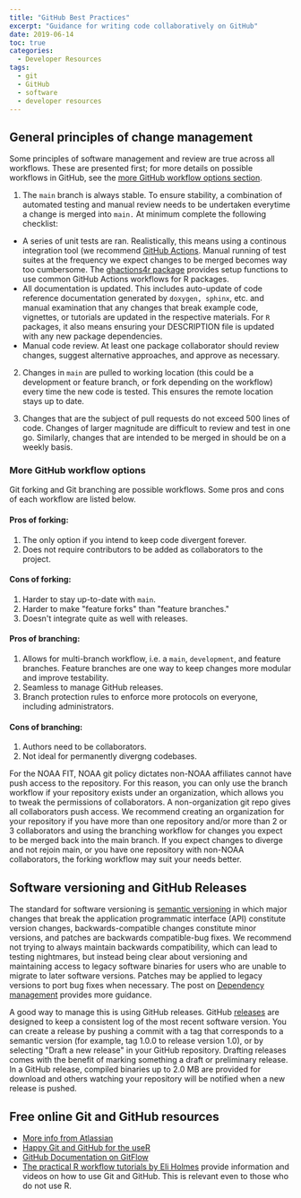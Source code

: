 ```yaml
---
title: "GitHub Best Practices"
excerpt: "Guidance for writing code collaboratively on GitHub"
date: 2019-06-14
toc: true
categories:
  - Developer Resources
tags:
  - git
  - GitHub
  - software
  - developer resources
---
```



## General principles of change management

Some principles of software management and review are true across all
workflows. These are presented first; for more details on possible
workflows in GitHub, see the [more GitHub workflow options section](https://nmfs-ost.github.io/noaa-fit-resources/developer%20resources/best-practices-version-control/#more-github-workflow-options).

1.  The `main` branch is always stable. To ensure stability, a combination of automated testing and manual review needs to be undertaken everytime a change is merged into `main.` At minimum complete the following checklist:
- A series of unit tests are ran. Realistically, this means using a continous integration tool (we recommend [GitHub Actions](https://docs.github.com/en/actions). Manual running of test suites at the frequency we expect changes to be merged becomes way too cumbersome. The [ghactions4r package](https://nmfs-fish-tools.github.io/ghactions4r/) provides setup functions to use common GitHub Actions workflows for R packages.
- All documentation is updated. This includes auto-update of code reference documentation generated by `doxygen, sphinx`, etc. and manual examination that any changes that break example code, vignettes, or tutorials are updated in the respective materials. For `R` packages, it also means ensuring your DESCRIPTION file is updated with any new package dependencies.
- Manual code review. At least one package collaborator should review changes, suggest alternative approaches, and approve as necessary.

2. Changes in `main` are pulled to working location (this could be a development or feature branch, or fork depending on the workflow) every time the new code is tested. This ensures the remote location stays up to date.

3. Changes that are the subject of pull requests do not exceed 500 lines of code. Changes of larger magnitude are difficult to review and test in one go. Similarly, changes that are intended to be merged in should be on a weekly basis.

### More GitHub workflow options

Git forking and Git branching are possible workflows. Some pros and cons of each workflow are listed below.

#### Pros of forking:

1.  The only option if you intend to keep code divergent forever.
2.  Does not require contributors to be added as collaborators to the
    project.

#### Cons of forking:

1.  Harder to stay up-to-date with `main`.
2.  Harder to make "feature forks" than "feature branches."
3.  Doesn't integrate quite as well with releases.

#### Pros of branching:

1.  Allows for multi-branch workflow, i.e. a `main`, `development`,
    and feature branches. Feature branches are one way to keep changes
    more modular and improve testability.
2.  Seamless to manage GitHub releases.
3.  Branch protection rules to enforce more protocols on everyone,
    including administrators.

#### Cons of branching:

1.  Authors need to be collaborators.
2.  Not ideal for permanently divergng codebases.

For the NOAA FIT, NOAA git policy dictates non-NOAA affiliates cannot
have push access to the repository. For this reason, you can only use
the branch workflow if your repository exists under an organization,
which allows you to tweak the permissions of collaborators. A
non-organization git repo gives all collaborators push access. We
recommend creating an organization for your repository if you have more
than one repository and/or more than 2 or 3 collaborators and using the
branching workflow for changes you expect to be merged back into the
main branch. If you expect changes to diverge and not rejoin main,
or you have one repository with non-NOAA collaborators, the forking
workflow may suit your needs better.

## Software versioning and GitHub Releases

The standard for software versioning is [semantic
versioning](https://semver.org/) in which major changes that break the
application programmatic interface (API) constitute version changes,
backwards-compatible changes constitute minor versions, and patches are
backwards compatible-bug fixes. We recommend not trying to always
maintain backwards compatibility, which can lead to testing nightmares,
but instead being clear about versioning and maintaining access to
legacy software binaries for users who are unable to migrate to later
software versions. Patches may be applied to legacy versions to port bug
fixes when necessary. The post on [Dependency management](https://nmfs-ost.github.io/noaa-fit-resources/developer%20resources/dependency-management/) provides more guidance.

A good way to manage this is using GitHub releases. GitHub
[releases](https://help.github.com/en/categories/releases) are designed
to keep a consistent log of the most recent software version. You can
create a release by pushing a commit with a tag that corresponds to a
semantic version (for example, tag 1.0.0 to release version 1.0), or by
selecting "Draft a new release" in your GitHub repository. Drafting
releases comes with the benefit of marking something a draft or
preliminary release. In a GitHub release, compiled binaries up to 2.0 MB
are provided for download and others watching your repository will be
notified when a new release is pushed.

## Free online Git and GitHub resources
- [More info from Atlassian](https://www.atlassian.com/git/tutorials)
- [Happy Git and GitHub for the useR](https://happygitwithr.com/)
- [GitHub Documentation on GitFlow](https://docs.github.com/en/get-started/using-github/github-flow)
- [The practical R workflow tutorials by Eli Holmes](https://rverse-tutorials.github.io/RWorkflow-NWFSC-2022/index.html) provide information and videos on how to use Git and GitHub. This is relevant even to those who do not use R.